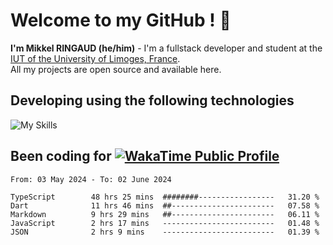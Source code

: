 # Welcome to my GitHub ! 🌃
**I'm Mikkel RINGAUD (he/him)** - I'm a fullstack developer and student at the [IUT of the University of Limoges, France](https://iut.unilim.fr). \
All my projects are open source and available here.

## Developing using the following technologies

![My Skills](https://skillicons.dev/icons?i=dart,solidjs,pnpm,nodejs,ts,js,vercel,html,css,astro,git,md,discord,electron,figma,obsidian,github,windows,arch,bash,bun,c,cloudflare,linux,py,tailwind,vscode,nginx,npm,tauri,vite,zig,yarn,windicss&theme=dark)


## Been coding for [![WakaTime Public Profile](https://wakatime.com/badge/user/0839e595-e07a-435c-8d59-ed95f2a3d6dd.svg?style=flat-square)](https://wakatime.com/@0839e595-e07a-435c-8d59-ed95f2a3d6dd)

<!--START_SECTION:waka-->

```plain
From: 03 May 2024 - To: 02 June 2024

TypeScript        48 hrs 25 mins  ########-----------------   31.20 %
Dart              11 hrs 46 mins  ##-----------------------   07.58 %
Markdown          9 hrs 29 mins   ##-----------------------   06.11 %
JavaScript        2 hrs 17 mins   -------------------------   01.48 %
JSON              2 hrs 9 mins    -------------------------   01.39 %
```

<!--END_SECTION:waka-->
